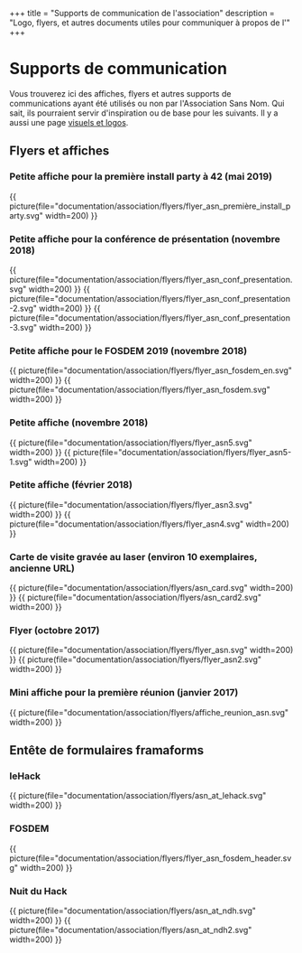 +++
title = "Supports de communication de l'association"
description = "Logo, flyers, et autres documents utiles pour communiquer à propos de l'"
+++

# Supports de communication

Vous trouverez ici des affiches, flyers et autres supports de communications
ayant été utilisés ou non par l'Association Sans Nom.
Qui sait, ils pourraient servir d'inspiration ou de base pour les suivants.
Il y a aussi une page [visuels et
logos](@/documentation/association/visuels/index.md).

## Flyers et affiches

### Petite affiche pour la première install party à 42 (mai 2019)

{{ picture(file="documentation/association/flyers/flyer_asn_première_install_party.svg" width=200) }}

### Petite affiche pour la conférence de présentation (novembre 2018)

{{ picture(file="documentation/association/flyers/flyer_asn_conf_presentation.svg" width=200) }}
{{ picture(file="documentation/association/flyers/flyer_asn_conf_presentation-2.svg" width=200) }}
{{ picture(file="documentation/association/flyers/flyer_asn_conf_presentation-3.svg" width=200) }}

### Petite affiche pour le FOSDEM 2019 (novembre 2018)
{{ picture(file="documentation/association/flyers/flyer_asn_fosdem_en.svg" width=200) }}
{{ picture(file="documentation/association/flyers/flyer_asn_fosdem.svg" width=200) }}

### Petite affiche (novembre 2018)
{{ picture(file="documentation/association/flyers/flyer_asn5.svg" width=200) }}
{{ picture(file="documentation/association/flyers/flyer_asn5-1.svg" width=200) }}

### Petite affiche (février 2018)
{{ picture(file="documentation/association/flyers/flyer_asn3.svg" width=200) }}
{{ picture(file="documentation/association/flyers/flyer_asn4.svg" width=200) }}

### Carte de visite gravée au laser (environ 10 exemplaires, ancienne URL)
{{ picture(file="documentation/association/flyers/asn_card.svg" width=200) }}
{{ picture(file="documentation/association/flyers/asn_card2.svg" width=200) }}

### Flyer (octobre 2017)
{{ picture(file="documentation/association/flyers/flyer_asn.svg" width=200) }}
{{ picture(file="documentation/association/flyers/flyer_asn2.svg" width=200) }}

### Mini affiche pour la première réunion (janvier 2017)
{{ picture(file="documentation/association/flyers/affiche_reunion_asn.svg" width=200) }}

## Entête de formulaires framaforms

### leHack
{{ picture(file="documentation/association/flyers/asn_at_lehack.svg" width=200) }}

### FOSDEM
{{ picture(file="documentation/association/flyers/flyer_asn_fosdem_header.svg" width=200) }}

### Nuit du Hack
{{ picture(file="documentation/association/flyers/asn_at_ndh.svg" width=200) }}
{{ picture(file="documentation/association/flyers/asn_at_ndh2.svg" width=200) }}
